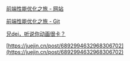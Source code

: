 [前端性能优化之旅 - 网站](https://alienzhou.com/projects/fe-performance-journey/)

[前端性能优化之旅 - Git](https://github.com/alienzhou/fe-performance-journey)

[兄dei，听说你动画很卡？](https://juejin.cn/post/6844903716500439047)

[https://juejin.cn/post/6892994632968306702](https://juejin.cn/post/6892994632968306702)

